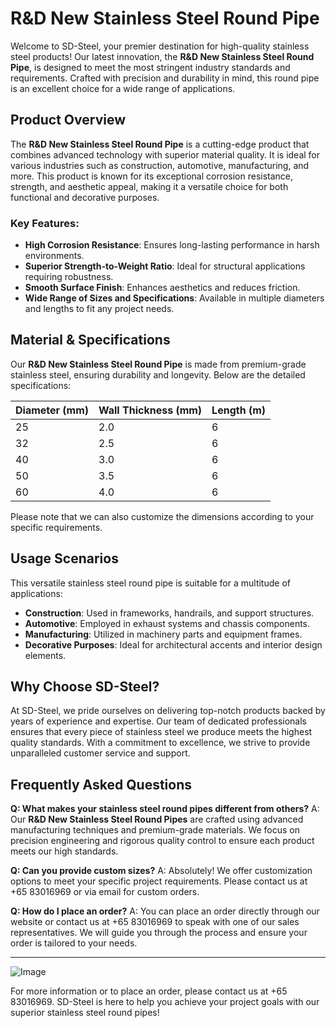 # R&D New Stainless Steel Round Pipe

Welcome to SD-Steel, your premier destination for high-quality stainless steel products! Our latest innovation, the **R&D New Stainless Steel Round Pipe**, is designed to meet the most stringent industry standards and requirements. Crafted with precision and durability in mind, this round pipe is an excellent choice for a wide range of applications.

## Product Overview

The **R&D New Stainless Steel Round Pipe** is a cutting-edge product that combines advanced technology with superior material quality. It is ideal for various industries such as construction, automotive, manufacturing, and more. This product is known for its exceptional corrosion resistance, strength, and aesthetic appeal, making it a versatile choice for both functional and decorative purposes.

### Key Features:
- **High Corrosion Resistance**: Ensures long-lasting performance in harsh environments.
- **Superior Strength-to-Weight Ratio**: Ideal for structural applications requiring robustness.
- **Smooth Surface Finish**: Enhances aesthetics and reduces friction.
- **Wide Range of Sizes and Specifications**: Available in multiple diameters and lengths to fit any project needs.

## Material & Specifications

Our **R&D New Stainless Steel Round Pipe** is made from premium-grade stainless steel, ensuring durability and longevity. Below are the detailed specifications:

| Diameter (mm) | Wall Thickness (mm) | Length (m) |
|---------------|---------------------|------------|
| 25            | 2.0                 | 6          |
| 32            | 2.5                 | 6          |
| 40            | 3.0                 | 6          |
| 50            | 3.5                 | 6          |
| 60            | 4.0                 | 6          |

Please note that we can also customize the dimensions according to your specific requirements.

## Usage Scenarios

This versatile stainless steel round pipe is suitable for a multitude of applications:

- **Construction**: Used in frameworks, handrails, and support structures.
- **Automotive**: Employed in exhaust systems and chassis components.
- **Manufacturing**: Utilized in machinery parts and equipment frames.
- **Decorative Purposes**: Ideal for architectural accents and interior design elements.

## Why Choose SD-Steel?

At SD-Steel, we pride ourselves on delivering top-notch products backed by years of experience and expertise. Our team of dedicated professionals ensures that every piece of stainless steel we produce meets the highest quality standards. With a commitment to excellence, we strive to provide unparalleled customer service and support.

## Frequently Asked Questions

**Q: What makes your stainless steel round pipes different from others?**
A: Our **R&D New Stainless Steel Round Pipes** are crafted using advanced manufacturing techniques and premium-grade materials. We focus on precision engineering and rigorous quality control to ensure each product meets our high standards.

**Q: Can you provide custom sizes?**
A: Absolutely! We offer customization options to meet your specific project requirements. Please contact us at +65 83016969 or via email for custom orders.

**Q: How do I place an order?**
A: You can place an order directly through our website or contact us at +65 83016969 to speak with one of our sales representatives. We will guide you through the process and ensure your order is tailored to your needs.

---

![Image](https://github.com/user-attachments/assets/2567258e-e124-4816-932d-1809bd27ef0b)

For more information or to place an order, please contact us at +65 83016969. SD-Steel is here to help you achieve your project goals with our superior stainless steel round pipes!